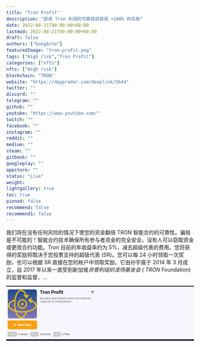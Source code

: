 ```yaml
---
title: "Tron Profit"
description: "获得 Tron 利润的可靠投资获得 +200% 的存款"
date: 2022-08-21T00:00:00+08:00
lastmod: 2022-08-21T00:00:00+08:00
draft: false
authors: ["boogArno"]
featuredImage: "tron-profit.png"
tags: ["High risk","Tron Profit"]
categories: ["nfts"]
nfts: ["High risk"]
blockchain: "TRON"
website: "https://dappradar.com/deeplink/5644"
twitter: ""
discord: ""
telegram: ""
github: ""
youtube: "https://www.youtube.com/"
twitch: ""
facebook: ""
instagram: ""
reddit: ""
medium: ""
steam: ""
gitbook: ""
googleplay: ""
appstore: ""
status: "Live"
weight: 
lightgallery: true
toc: true
pinned: false
recommend: false
recommend1: false
---
```

我们将在没有任何风险的情况下使您的资金翻倍
TRON 智能合约的可靠性。骗局是不可能的！智能合约技术确保所有参与者资金的完全安全。没有人可以窃取资金或更改合约功能。Tron 目前的年收益率约为 5%，减去超级代表的费用。您将获得的奖励将取决于您投票支持的超级代表 (SR)。您可以每 24 小时领取一次奖励，也可以根据 SR 直接在您的帐户中领取奖励。它由孙宇晨于 2014 年 3 月成立，自 2017 年以来一直受到新加坡*非营利组织波场基金会 (* *TRON* Foundation) 的监督和监督，...

![1](1.jpg)


